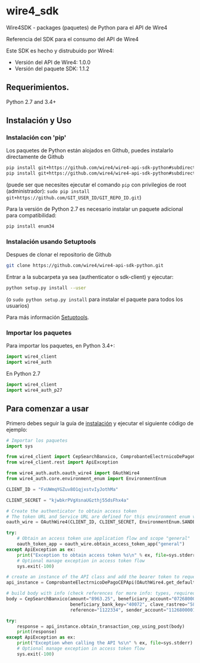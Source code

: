 # wire4_sdk

Wire4SDK - packages (paquetes) de Python para el API de Wire4

Referencia del SDK para el consumo del API de Wire4

Este SDK es hecho y distrubuido por Wire4:

- Versión del API de Wire4: 1.0.0
- Versión del paquete SDK: 1.1.2

## Requerimientos.

Python 2.7 and 3.4+

## <a name="installation"></a>Instalación y Uso
### Instalación con 'pip'

Los paquetes de Python están alojados en Github, puedes instalarlo directamente de Github

```sh
pip install git+https://github.com/wire4/wire4-api-sdk-python#subdirectory=sdk-client
pip install git+https://github.com/wire4/wire4-api-sdk-python#subdirectory=authenticator
```
(puede ser que necesites ejecutar el comando `pip` con privilegios de root (administrador): `sudo pip install git+https://github.com/GIT_USER_ID/GIT_REPO_ID.git`)

Para la versión de Python 2.7 es necesario instalar un paquete adicional para compatibilidad: 

```sh
pip install enum34
```

### Instalación usando Setuptools

Despues de clonar el repositorio de Github

```sh
git clone https://github.com/wire4/wire4-api-sdk-python.git
```

Entrar a la subcarpeta ya sea (authenticator o sdk-client) y ejecutar:

```sh
python setup.py install --user
```
(o `sudo python setup.py install` para instalar el paquete para todos los usuarios)

Para más información [Setuptools](http://pypi.python.org/pypi/setuptools).

### Importar los paquetes

Para importar los paquetes, en Python 3.4+:
```python
import wire4_client
import wire4_auth 
```

En Python 2.7

```python
import wire4_client
import wire4_auth_p27 
```


## Para comenzar a usar

Primero debes seguir la guía de [instalación](#installation) y ejecutar el siguiente código de ejemplo:
```python
# Importar los paquetes
import sys

from wire4_client import CepSearchBanxico, ComprobanteElectrnicoDePagoCEPApi, CepResponse
from wire4_client.rest import ApiException

from wire4_auth.auth.oauth_wire4 import OAuthWire4
from wire4_auth.core.environment_enum import EnvironmentEnum

CLIENT_ID = "FxUWmqYGZuv8O1qjxstvIyJothMa"

CLIENT_SECRET = "kjwbkrPVgXsnaUGzthj55dsFhx4a"

# Create the authenticator to obtain access token
# The token URL and Service URL are defined for this environment enum value.
oauth_wire = OAuthWire4(CLIENT_ID, CLIENT_SECRET, EnvironmentEnum.SANDBOX)

try:
    # Obtain an access token use application flow and scope "general"
    oauth_token_app = oauth_wire.obtain_access_token_app("general")
except ApiException as ex:
    print("Exception to obtain access token %s\n" % ex, file=sys.stderr)
    # Optional manage exception in access token flow
    sys.exit(-100)

# create an instance of the API class and add the bearer token to request
api_instance = ComprobanteElectrnicoDePagoCEPApi(OAuthWire4.get_default_api_client(oauth_token_app))

# build body with info (check references for more info: types, required fields, etc.)
body = CepSearchBanxico(amount="8963.25", beneficiary_account="072680004657656853",
                        beneficiary_bank_key="40072", clave_rastreo="58735618", operation_date="05-12-2018",
                        reference="1122334", sender_account="112680000156896531", sender_bank_key="40112")

try:
    response = api_instance.obtain_transaction_cep_using_post(body)
    print(response)
except ApiException as ex:
    print("Exception when calling the API %s\n" % ex, file=sys.stderr)
    # Optional manage exception in access token flow
    sys.exit(-100)
```


